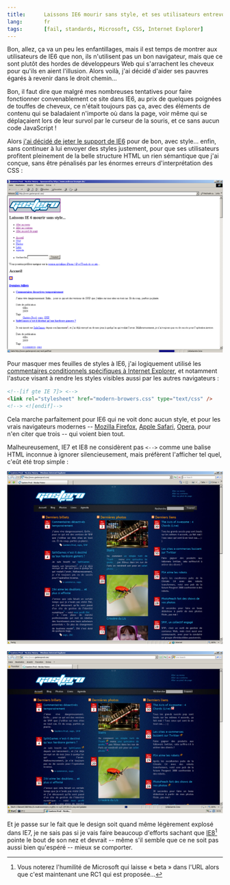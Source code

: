 ```yaml
---
title:      Laissons IE6 mourir sans style, et ses utilisateurs entrevoir la lumière
lang:       fr
tags:       [fail, standards, Microsoft, CSS, Internet Explorer]
---
```


Bon, allez, ça va un peu les enfantillages, mais il est temps de montrer aux utilisateurs de IE6 que non, ils n'utilisent pas un bon navigateur, mais que ce sont plutôt des hordes de développeurs Web qui s'arrachent les cheveux pour qu'ils en aient l'illusion. Alors voilà, j'ai décidé d'aider ses pauvres égarés à revenir dans le droit chemin…

Bon, il faut dire que malgré mes nombreuses tentatives pour faire fonctionner convenablement ce site dans IE6, au prix de quelques poignées de touffes de cheveux, ce n'était toujours pas ça, avec des éléments de contenu qui se baladaient n'importe où dans la page, voir même qui se déplaçaient lors de leur survol par le curseur de la souris, et ce sans aucun code JavaScript !

Alors [j'ai décidé de jeter le support de IE6](http://idroppedie6.com/sites/65-httpwwwgasteroprodcom) pour de bon, avec style… enfin, sans continuer à lui envoyer des styles justement, pour que ses utilisateurs profitent pleinement de la belle structure HTML un rien sémantique que j'ai conçue, sans être pénalisés par les énormes erreurs d'interprétation des CSS :

![](gp2008-ie6-windows-2000.png "Gastero Prod dans IE6")

Pour masquer mes feuilles de styles à IE6, j'ai logiquement utilisé les [commentaires conditionnels spécifiques à Internet Explorer](http://www.blog-and-blues.org/articles/Les_syntaxes_de_commentaires_conditionnels_pour_IE_Windows), et notamment l'astuce visant à rendre les styles visibles aussi par les autres navigateurs :

``` html
<!--[if gte IE 7]> <-->
<link rel="stylesheet" href="modern-browers.css" type="text/css" />
<!--> <![endif]-->
```

Cela marche parfaitement pour IE6 qui ne voit donc aucun style, et pour les vrais navigateurs modernes -- [Mozilla Firefox](http://www.mozilla.com/), [Apple Safari](http://www.apple.com/safari/), [Opera](http://www.opera.com/), pour n'en citer que trois -- qui voient bien tout.

Malheureusement, IE7 et IE8 ne considèrent pas `<-->` comme une balise HTML inconnue à ignorer silencieusement, mais préfèrent l'afficher tel quel, c'eût été trop simple :

![](gp2008-ie7-windows-xp.png "Gastero Prod dans IE7")

![](gp2008-ie8rc1-windows-xp.png "Gastero Prod dans IE8 RC1")


Et je passe sur le fait que le design soit quand même légèrement explosé dans IE7, je ne sais pas si je vais faire beaucoup d'efforts sachant que [IE8](http://www.microsoft.com/windows/Internet-explorer/beta/default.aspx)[^1] pointe le bout de son nez et devrait -- même s'il semble que ce ne soit pas aussi bien qu'espéré -- mieux se comporter.


[^1]: Vous noterez l'humilité de Microsoft qui laisse « beta » dans l'URL alors que c'est maintenant une RC1 qui est proposée…
